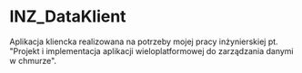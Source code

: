 # INZ_DataKlient

Aplikacja kliencka realizowana na potrzeby mojej pracy inżynierskiej pt. "Projekt i implementacja aplikacji wieloplatformowej do zarządzania danymi w chmurze". 
